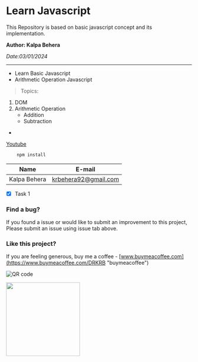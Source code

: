 <!-- Heading -->
# Learn Javascript

<!-- Inline Code Block -->
<p> This Repository is based on basic javascript concept and its implementation.  </p>

<!-- Strong -->
**Author: Kalpa Behera**

<!-- Italics -->
*Date:03/01/2024*

<!-- Horizontal Rule -->

---
* Learn Basic Javascript
* Arithmetic Operation Javascript



<!-- Blockquote -->

> Topics: 

<!-- OL-->
1. DOM
1. Arithmetic Operation
    * Addition
    * Subtraction

<!-- UL -->
* 



<!-- Links -->

[Youtube](https://www.youtube.com "Youtube")

<!-- Github Markdown -->
<!-- Code Blocks -->
```bash
    npm install
```


<!-- Tables -->
| Name | E-mail |
| ---  |---|
|Kalpa Behera | krbehera92@gmail.com|

<!-- Task Lists -->

* [x] Task 1

### Find a bug?
If you found a issue or would like to submit an improvement to this project, Please submit an issue using issue tab above.

### Like this project?
<!-- Link -->
If you are feeling generous, buy me a coffee - [www.buymeacoffee.com](https://www.buymeacoffee.com/DRKRB "buymeacoffee")

<!-- Images -->
![QR code](https://github.com/Kalpa-Ranjan/LearnJavascript/blob/main/QR%20buymeacoffee.png)


<img src="https://github.com/Kalpa-Ranjan/LearnJavascript/blob/main/QR%20buymeacoffee.png" width="200" height="200" />